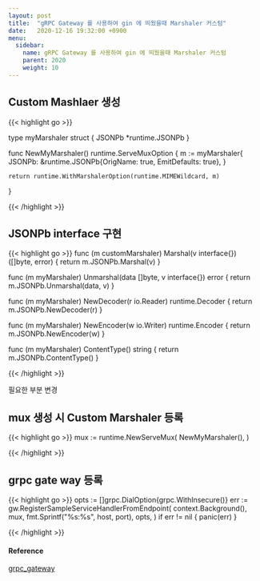 ```yaml
---
layout: post
title:  "gRPC Gateway 를 사용하여 gin 에 띄웠을때 Marshaler 커스텀"
date:   2020-12-16 19:32:00 +0900
menu:
  sidebar:
    name: gRPC Gateway 를 사용하여 gin 에 띄웠을때 Marshaler 커스텀
    parent: 2020
    weight: 10
---
```


## Custom Mashlaer 생성 

{{< highlight go >}}

type myMarshaler struct {
	JSONPb *runtime.JSONPb
}

func NewMyMarshaler() runtime.ServeMuxOption {
	m := myMarshaler{
		JSONPb: &runtime.JSONPb{OrigName: true, EmitDefaults: true},
	}

	return runtime.WithMarshalerOption(runtime.MIMEWildcard, m)
}

{{< /highlight >}}

## JSONPb interface 구현

{{< highlight go >}}
func (m customMarshaler) Marshal(v interface{}) ([]byte, error) {
    return m.JSONPb.Marshal(v)
}

func (m myMarshaler) Unmarshal(data []byte, v interface{}) error {
	return m.JSONPb.Unmarshal(data, v)
}

func (m myMarshaler) NewDecoder(r io.Reader) runtime.Decoder {
	return m.JSONPb.NewDecoder(r)
}

func (m myMarshaler) NewEncoder(w io.Writer) runtime.Encoder {
	return m.JSONPb.NewEncoder(w)
}

func (m myMarshaler) ContentType() string {
	return m.JSONPb.ContentType()
}

{{< /highlight >}}

필요한 부분 변경

## mux 생성 시 Custom Marshaler 등록

{{< highlight go >}}
mux := runtime.NewServeMux(
    NewMyMarshaler(),
)

{{< /highlight >}}

## grpc gate way 등록

{{< highlight go >}}
opts := []grpc.DialOption{grpc.WithInsecure()}
err := gw.RegisterSampleServiceHandlerFromEndpoint(
    context.Background(),
	mux,
	fmt.Sprintf("%s:%s", host, port),
    opts,
)
if err != nil {
    panic(err)
}

{{< /highlight >}}

#### Reference

[grpc_gateway]  

[grpc_gateway]: https://github.com/grpc-ecosystem/grpc-gateway

